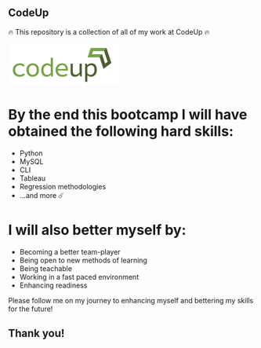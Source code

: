 ## CodeUp
🔥 This repository is a collection of all of my work at CodeUp 🔥

<img src="codeup_logo.png" alt="CodeUp Logo">

# By the end this bootcamp I will have obtained the following hard skills:
- Python
- MySQL
- CLI
- Tableau
- Regression methodologies
- ...and more ☄️

# I will also better myself by:
- Becoming a better team-player
- Being open to new methods of learning
- Being teachable
- Working in a fast paced environment
- Enhancing readiness

Please follow me on my journey to enhancing myself and bettering my skills for the future!

## Thank you!
